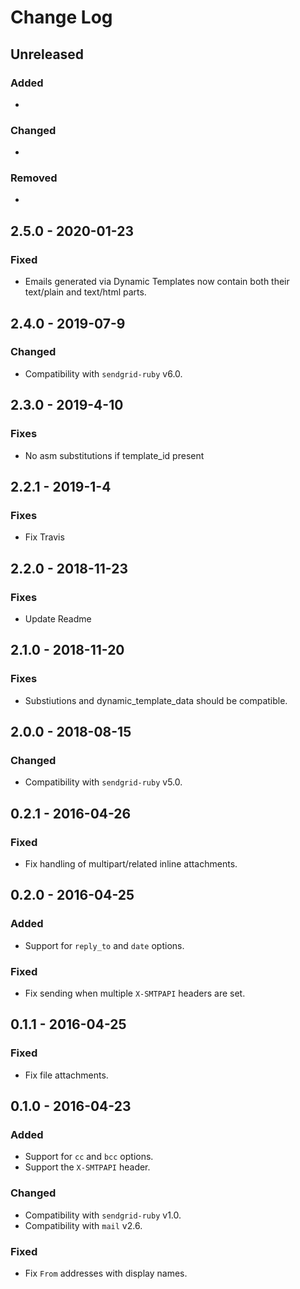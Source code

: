 # Change Log

## Unreleased

### Added

-

### Changed

-

### Removed

-


## 2.5.0 - 2020-01-23

### Fixed

- Emails generated via Dynamic Templates now contain both their text/plain and
  text/html parts.


## 2.4.0 - 2019-07-9

### Changed

- Compatibility with `sendgrid-ruby` v6.0.

## 2.3.0 - 2019-4-10

### Fixes

- No asm substitutions if template_id present

## 2.2.1 - 2019-1-4

### Fixes

- Fix Travis

## 2.2.0 - 2018-11-23

### Fixes

- Update Readme

## 2.1.0 - 2018-11-20

### Fixes

- Substiutions and dynamic_template_data should be compatible.


## 2.0.0 - 2018-08-15

### Changed

- Compatibility with `sendgrid-ruby` v5.0.

## 0.2.1 - 2016-04-26

### Fixed

- Fix handling of multipart/related inline attachments.

## 0.2.0 - 2016-04-25

### Added

- Support for `reply_to` and `date` options.

### Fixed

- Fix sending when multiple `X-SMTPAPI` headers are set.

## 0.1.1 - 2016-04-25

### Fixed

- Fix file attachments.

## 0.1.0 - 2016-04-23

### Added

- Support for `cc` and `bcc` options.
- Support the `X-SMTPAPI` header.

### Changed

- Compatibility with `sendgrid-ruby` v1.0.
- Compatibility with `mail` v2.6.

### Fixed

- Fix `From` addresses with display names.

